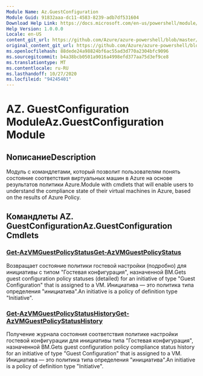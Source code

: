 ```yaml
---
Module Name: Az.GuestConfiguration
Module Guid: 91832aaa-dc11-4583-8239-adb7df531604
Download Help Link: https://docs.microsoft.com/en-us/powershell/module/az.guestconfiguration
Help Version: 1.0.0.0
Locale: en-US
content_git_url: https://github.com/Azure/azure-powershell/blob/master/src/GuestConfiguration/GuestConfiguration/help/Az.GuestConfiguration.md
original_content_git_url: https://github.com/Azure/azure-powershell/blob/master/src/GuestConfiguration/GuestConfiguration/help/Az.GuestConfiguration.md
ms.openlocfilehash: 88dede24a98824bf6ac55ad3d770a2304bfc9096
ms.sourcegitcommit: b4a38bcb0501a9016a4998efd377aa75d3ef9ce8
ms.translationtype: MT
ms.contentlocale: ru-RU
ms.lasthandoff: 10/27/2020
ms.locfileid: "94245401"
---
```

# <span data-ttu-id="be2e3-101">AZ. GuestConfiguration Module</span><span class="sxs-lookup"><span data-stu-id="be2e3-101">Az.GuestConfiguration Module</span></span>
## <span data-ttu-id="be2e3-102">Nописание</span><span class="sxs-lookup"><span data-stu-id="be2e3-102">Description</span></span>
<span data-ttu-id="be2e3-103">Модуль с командлетами, который позволит пользователям понять состояние соответствия виртуальных машин в Azure на основе результатов политики Azure.</span><span class="sxs-lookup"><span data-stu-id="be2e3-103">Module with cmdlets that will enable users to understand the compliance state of their virtual machines in Azure, based on the results of Azure Policy.</span></span>

## <span data-ttu-id="be2e3-104">Командлеты AZ. GuestConfiguration</span><span class="sxs-lookup"><span data-stu-id="be2e3-104">Az.GuestConfiguration Cmdlets</span></span>
### [<span data-ttu-id="be2e3-105">Get-AzVMGuestPolicyStatus</span><span class="sxs-lookup"><span data-stu-id="be2e3-105">Get-AzVMGuestPolicyStatus</span></span>](Get-AzVMGuestPolicyStatus.md)
<span data-ttu-id="be2e3-106">Возвращает состояние политики гостевой настройки (подробно) для инициативы с типом "Гостевая конфигурация", назначенной ВМ.</span><span class="sxs-lookup"><span data-stu-id="be2e3-106">Gets guest configuration policy statuses (detailed) for an initiative of type "Guest Configuration" that is assigned to a VM.</span></span>
<span data-ttu-id="be2e3-107">Инициатива — это политика типа определения "инициатива".</span><span class="sxs-lookup"><span data-stu-id="be2e3-107">An initiative is a policy of definition type "Initiative".</span></span>

### [<span data-ttu-id="be2e3-108">Get-AzVMGuestPolicyStatusHistory</span><span class="sxs-lookup"><span data-stu-id="be2e3-108">Get-AzVMGuestPolicyStatusHistory</span></span>](Get-AzVMGuestPolicyStatusHistory.md)
<span data-ttu-id="be2e3-109">Получение журнала состояния соответствия политике настройки гостевой конфигурации для инициативы типа "Гостевая конфигурация", назначенной ВМ.</span><span class="sxs-lookup"><span data-stu-id="be2e3-109">Gets guest configuration policy compliance status history for an initiative of type "Guest Configuration" that is assigned to a VM.</span></span>
<span data-ttu-id="be2e3-110">Инициатива — это политика типа определения "инициатива".</span><span class="sxs-lookup"><span data-stu-id="be2e3-110">An initiative is a policy of definition type "Initiative".</span></span>

